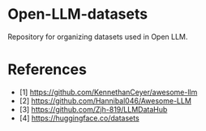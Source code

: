 # Open-LLM-datasets
Repository for organizing datasets used in Open LLM.

# References
- [1] https://github.com/KennethanCeyer/awesome-llm
- [2] https://github.com/Hannibal046/Awesome-LLM
- [3] https://github.com/Zjh-819/LLMDataHub
- [4] https://huggingface.co/datasets

